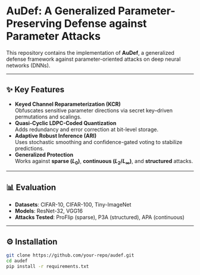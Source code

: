 # AuDef: A Generalized Parameter-Preserving Defense against Parameter Attacks

This repository contains the implementation of **AuDef**, a generalized defense framework against parameter-oriented attacks on deep neural networks (DNNs).  

---

## ✨ Key Features

- **Keyed Channel Reparameterization (KCR)**  
  Obfuscates sensitive parameter directions via secret key–driven permutations and scalings.  
- **Quasi-Cyclic LDPC-Coded Quantization**  
  Adds redundancy and error correction at bit-level storage.  
- **Adaptive Robust Inference (ARI)**  
  Uses stochastic smoothing and confidence-gated voting to stabilize predictions.  
- **Generalized Protection**  
  Works against **sparse ($L_0$)**, **continuous ($L_2/L_\infty$)**, and **structured** attacks.  

---

## 📊 Evaluation

- **Datasets**: CIFAR-10, CIFAR-100, Tiny-ImageNet  
- **Models**: ResNet-32, VGG16  
- **Attacks Tested**: ProFlip (sparse), P3A (structured), APA (continuous)  

---

## ⚙️ Installation

```bash
git clone https://github.com/your-repo/audef.git
cd audef
pip install -r requirements.txt
